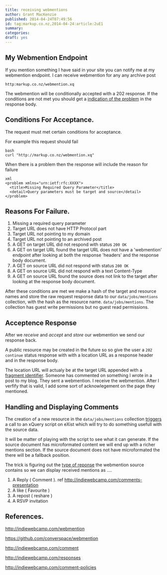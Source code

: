 ```yaml
---
title: receiving webmentions
author: Grant MacKenzie
published: 2014-04-24T07:49:56
id: tag:markup.co.nz,2014-04-24:article:2uE1
summary:
categories:
draft: yes
---
```


My Webmention Endpoint
----------------------

If you mention something I have said in your site you can notify me at my
webmention endpoint. I can receive webmention for any any archive post

```http:markup.co.nz/webmention.xq```

The webmention will be conditionally accepted with a 202 response. If the
conditions are not met you should get a [indication of the
problem](http://www.mnot.net/blog/2013/05/15/http_problem) in the response body.

Conditions For Acceptance.
-------------------------

The request must met certain conditions for acceptance.

For example this request should fail

    bash
    curl "http://markup.co.nz/webmention.xq"

When there is a problem then the response will include the reason for failure

    xml
    <problem xmlns="urn:ietf:rfc:XXXX">
      <title>Missing Required Query Parameter</title>
      <detail>Query parameters must be target and source</detail>
    </problem>

Reasons For Failure.
------------------

1. Missing a required query parameter
2. Target URL does not have HTTP Protocol part
3. Target URL not pointing to my domain
4. Target URL not pointing to an archived post
5. A GET on target URL did not respond with status ```200 OK```
6. A GET on target URL found the target URL does not have a 'webmention' endpoint after looking at both the response 'headers' and the response body document.
7. A GET on source URL did not respond with status ```200 OK```
8. A GET on source URL did not respond with a text Content-Type
8. A GET on source URL found the source does not link to the target after looking at the response body document.

After these conditions are met we make a hash of the target and resource names and store the raw request response data to our ```data/jobs/mentions``` collection, with the hash as the resource name. ```data/jobs/mentions```. The collection has guest write permissions but no guest read permissions.

Acceptence Response
-------------------

After we *receive* and *accept* and *store* our webmention we send our response back.

A public resource may be created in the future so so give the user a
```202 continue``` status response with with a location URL
as a response header and in the response body.


The location URL will actualy be at the target URL appended with a [fragment
identifier](http://en.wikipedia.org/wiki/Fragment_identifier). Someone has
commented on something I wrote in a post to my blog. They sent a webmention. I
receive the webmention. After I verfify that is valid, I add some sort of
acknowlegement on the page they mentioned.

Handling and Displaying Comments
--------------------------------

The creation of a new resource in the ```data/jobs/mentions``` collection
[triggers](http://exist-db.org/exist/apps/doc/triggers.xml') a call to an xQuery
script on eXist which will try to do something usefull with the source data.

It will be matter of playing with the script to see what it can generate. If the
source document has microformated content we will end up with a richer mentions
section. If the source document does not have microformated the there will be a
fallback position.

The trick is figuring out the [type of reponse](http://indiewebcamp.com/responses) the webmention source contains so we can display received mentions as ....

1. A Reply ( Comment ). ref  <http://indiewebcamp.com/comments-presentation>
2. A like ( Favourite )
3. A repost ( reshare )
4. A RSVP  invitation

References.
----------

<http://indiewebcamp.com/webmention>

<https://github.com/converspace/webmention>

<http://indiewebcamp.com/comment>

<http://indiewebcamp.com/responses>

<http://indiewebcamp.com/comment-policies>
